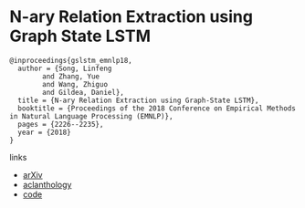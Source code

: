 # N-ary Relation Extraction using Graph State LSTM

```
@inproceedings{gslstm_emnlp18,
  author = {Song, Linfeng
		and Zhang, Yue
		and Wang, Zhiguo
		and Gildea, Daniel},
  title = {N-ary Relation Extraction using Graph-State LSTM},
  booktitle = {Proceedings of the 2018 Conference on Empirical Methods in Natural Language Processing (EMNLP)},
  pages = {2226--2235},
  year = {2018}
}
```

links
- [arXiv](https://arxiv.org/abs/1808.09101)
- [aclanthology](https://aclanthology.info/papers/D18-1246/d18-1246)
- [code](https://github.com/freesunshine0316/nary-grn)
